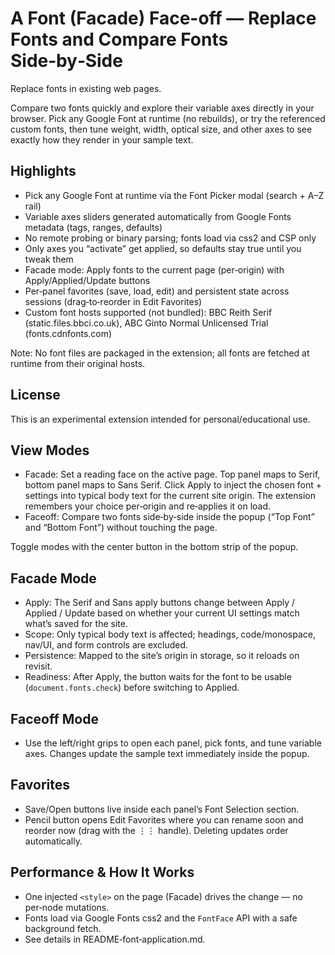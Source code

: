 # A Font (Facade) Face-off — Replace Fonts and Compare Fonts Side‑by‑Side

Replace fonts in existing web pages.

Compare two fonts quickly and explore their variable axes directly in your browser. Pick any Google Font at runtime (no rebuilds), or try the referenced custom fonts, then tune weight, width, optical size, and other axes to see exactly how they render in your sample text.

## Highlights

- Pick any Google Font at runtime via the Font Picker modal (search + A–Z rail)
- Variable axes sliders generated automatically from Google Fonts metadata (tags, ranges, defaults)
- No remote probing or binary parsing; fonts load via css2 and CSP only
- Only axes you “activate” get applied, so defaults stay true until you tweak them
- Facade mode: Apply fonts to the current page (per‑origin) with Apply/Applied/Update buttons
- Per‑panel favorites (save, load, edit) and persistent state across sessions (drag‑to‑reorder in Edit Favorites)
- Custom font hosts supported (not bundled): BBC Reith Serif (static.files.bbci.co.uk), ABC Ginto Normal Unlicensed Trial (fonts.cdnfonts.com)

Note: No font files are packaged in the extension; all fonts are fetched at runtime from their original hosts.

## License

This is an experimental extension intended for personal/educational use.

## View Modes

- Facade: Set a reading face on the active page. Top panel maps to Serif, bottom panel maps to Sans Serif. Click Apply to inject the chosen font + settings into typical body text for the current site origin. The extension remembers your choice per‑origin and re‑applies it on load.
- Faceoff: Compare two fonts side‑by‑side inside the popup (“Top Font” and “Bottom Font”) without touching the page.

Toggle modes with the center button in the bottom strip of the popup.

## Facade Mode

- Apply: The Serif and Sans apply buttons change between Apply / Applied / Update based on whether your current UI settings match what’s saved for the site.
- Scope: Only typical body text is affected; headings, code/monospace, nav/UI, and form controls are excluded.
- Persistence: Mapped to the site’s origin in storage, so it reloads on revisit.
- Readiness: After Apply, the button waits for the font to be usable (`document.fonts.check`) before switching to Applied.

## Faceoff Mode

- Use the left/right grips to open each panel, pick fonts, and tune variable axes. Changes update the sample text immediately inside the popup.

## Favorites

- Save/Open buttons live inside each panel’s Font Selection section.
- Pencil button opens Edit Favorites where you can rename soon and reorder now (drag with the ⋮⋮ handle). Deleting updates order automatically.

## Performance & How It Works

- One injected `<style>` on the page (Facade) drives the change — no per‑node mutations.
- Fonts load via Google Fonts css2 and the `FontFace` API with a safe background fetch.
- See details in README‑font‑application.md.
